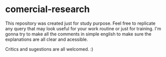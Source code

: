 # comercial-research
This repository was created just for study purpose. Feel free to replicate any query that may look useful for your work routine or just for training. I'm gonna try to make all the comments in simple english to make sure the explanations are all clear and acessible.

Critics and sugestions are all welcomed. :)
